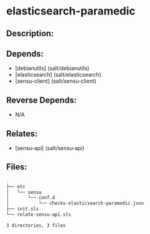 # elasticsearch-paramedic

## Description:



## Depends:

  -  [debianutils] (salt/debianutils)
  -  [elasticsearch] (salt/elasticsearch)
  -  [sensu-client] (salt/sensu-client)

## Reverse Depends:

  -  N/A

## Relates:

  -  [sensu-api] (salt/sensu-api)

## Files:

```bash
.
├── etc
│   └── sensu
│       └── conf.d
│           └── checks-elasticsearch-paramedic.json
├── init.sls
└── relate-sensu-api.sls

3 directories, 3 files
```
